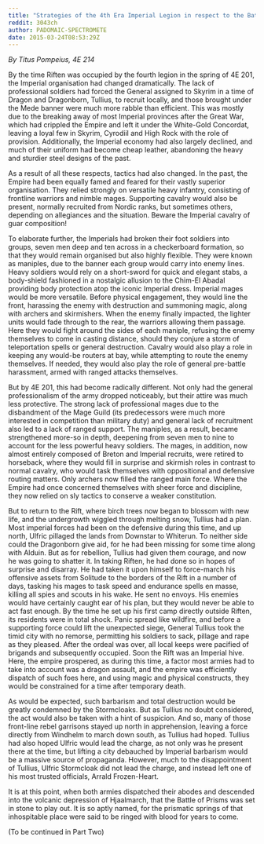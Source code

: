 ```yaml
---
title: "Strategies of the 4th Era Imperial Legion in respect to the Battle of Prisms"
reddit: 3043ch
author: PADOMAIC-SPECTROMETE
date: 2015-03-24T08:53:29Z
---
```


*By Titus Pompeius, 4E 214*

By the time Riften was occupied by the fourth legion in the spring of 4E 201, the Imperial organisation had changed dramatically. The lack of professional soldiers had forced the General assigned to Skyrim in a time of Dragon and Dragonborn, Tullius, to recruit locally, and those brought under the Mede banner were much more rabble than efficient. This was mostly due to the breaking away of most Imperial provinces after the Great War, which had crippled the Empire and left it under the White-Gold Concordat, leaving a loyal few in Skyrim, Cyrodiil and High Rock with the role of provision. Additionally, the Imperial economy had also largely declined, and much of their uniform had become cheap leather, abandoning the heavy and sturdier steel designs of the past.

As a result of all these respects, tactics had also changed. In the past, the Empire had been equally famed and feared for their vastly superior organisation. They relied strongly on versatile heavy infantry, consisting of frontline warriors and nimble mages. Supporting cavalry would also be present, normally recruited from Nordic ranks, but sometimes others, depending on allegiances and the situation. Beware the Imperial cavalry of guar composition!

To elaborate further, the Imperials had broken their foot soldiers into groups, seven men deep and ten across in a checkerboard formation, so that they would remain organised but also highly flexible. They were known as maniples, due to the banner each group would carry into enemy lines. Heavy soldiers would rely on a short-sword for quick and elegant stabs, a body-shield fashioned in a nostalgic allusion to the Chim-El Abadal providing body protection atop the iconic Imperial dress. Imperial mages would be more versatile. Before physical engagement, they would line the front, harassing the enemy with destruction and summoning magic, along with archers and skirmishers. When the enemy finally impacted, the lighter units would fade through to the rear, the warriors allowing them passage. Here they would fight around the sides of each maniple, refusing the enemy themselves to come in casting distance, should they conjure a storm of teleportation spells or general destruction. Cavalry would also play a role in keeping any would-be routers at bay, while attempting to route the enemy themselves. If needed, they would also play the role of general pre-battle harassment, armed with ranged attacks themselves.

But by 4E 201, this had become radically different. Not only had the general professionalism of the army dropped noticeably, but their attire was much less protective. The strong lack of professional mages due to the disbandment of the Mage Guild (its predecessors were much more interested in competition than military duty) and general lack of recruitment also led to a lack of ranged support. The maniples, as a result, became strengthened more-so in depth, deepening from seven men to nine to account for the less powerful heavy soldiers. The mages, in addition, now almost entirely composed of Breton and Imperial recruits, were retired to horseback, where they would fill in surprise and skirmish roles in contrast to normal cavalry, who would task themselves with oppositional and defensive routing matters. Only archers now filled the ranged main force. Where the Empire had once concerned themselves with sheer force and discipline, they now relied on sly tactics to conserve a weaker constitution.

But to return to the Rift, where birch trees now began to blossom with new life, and the undergrowth wiggled through melting snow, Tullius had a plan. Most imperial forces had been on the defensive during this time, and up north, Ulfric pillaged the lands from Downstar to Whiterun. To neither side could the Dragonborn give aid, for he had been missing for some time along with Alduin. But as for rebellion, Tullius had given them courage, and now he was going to shatter it. In taking Riften, he had done so in hopes of surprise and disarray. He had taken it upon himself to force-march his offensive assets from Solitude to the borders of the Rift in a number of days, tasking his mages to task speed and endurance spells en masse, killing all spies and scouts in his wake. He sent no envoys. His enemies would have certainly caught ear of his plan, but they would never be able to act fast enough. By the time he set up his first camp directly outside Riften, its residents were in total shock. Panic spread like wildfire, and before a supporting force could lift the unexpected siege, General Tullius took the timid city with no remorse, permitting his soldiers to sack, pillage and rape as they pleased. After the ordeal was over, all local keeps were pacified of brigands and subsequently occupied. Soon the Rift was an Imperial hive. Here, the empire prospered, as during this time, a factor most armies had to take into account was a dragon assault, and the empire was efficiently dispatch of such foes here, and using magic and physical constructs, they would be constrained for a time after temporary death.

As would be expected, such barbarism and total destruction would be greatly condemned by the Stormcloaks. But as Tullius no doubt considered, the act would also be taken with a hint of suspicion. And so, many of those front-line rebel garrisons stayed up north in apprehension, leaving a force directly from Windhelm to march down south, as Tullius had hoped. Tullius had also hoped Ulfric would lead the charge, as not only was he present there at the time, but lifting a city debauched by Imperial barbarism would be a massive source of propaganda. However, much to the disappointment of Tullius, Ulfric Stormcloak did not lead the charge, and instead left one of his most trusted officials, Arrald Frozen-Heart.

It is at this point, when both armies dispatched their abodes and descended into the volcanic depression of Hjaalmarch, that the Battle of Prisms was set in stone to play out. It is so aptly named, for the prismatic springs of that inhospitable place were said to be ringed with blood for years to come.

(To be continued in Part Two)

 
